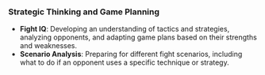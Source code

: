 ### Strategic Thinking and Game Planning

- **Fight IQ**: Developing an understanding of tactics and strategies, analyzing opponents, and adapting game plans based on their strengths and weaknesses.
- **Scenario Analysis**: Preparing for different fight scenarios, including what to do if an opponent uses a specific technique or strategy.